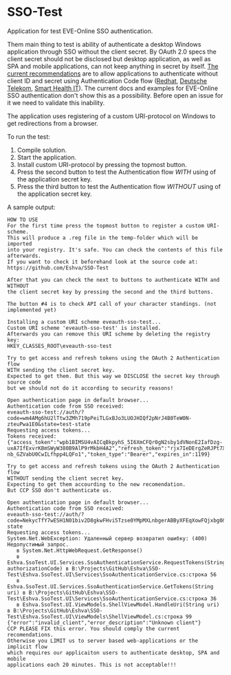 # SSO-Test
Application for test EVE-Online SSO authentication.

Them main thing to test is ability of authenticate a desktop Windows application through SSO without the client secret. By OAuth 2.0 specs the client secret should not be disclosed but desktop application, as well as SPA and mobile applications, can not keep anything in secret by itself. [The current recommendations](https://aaronparecki.com/oauth-2-simplified/#single-page-apps) are to allow applications to authenticate without client ID and secret using Authentication Code flow ([Redhat](https://www.ietf.org/mail-archive/web/oauth/current/msg16966.html), [Deutsche Telekom](https://www.ietf.org/mail-archive/web/oauth/current/msg16968.html), [Smart Health IT](https://www.ietf.org/mail-archive/web/oauth/current/msg16967.html)). The current docs and examples for EVE-Online SSO authentication don't show this as a possibility. Before open an issue for it we need to validate this inability.

The application uses registering of a custom URI-protocol on Windows to get redirections from a browser.

To run the test:
1. Compile solution.
2. Start the application.
3. Install custom URI-protocol by pressing the topmost button.
4. Press the second button to test the Authentication flow _WITH_ using of the application secret key.
5. Press the third button to test the Authentication flow _WITHOUT_ using of the application secret key.

A sample output:
```
HOW TO USE
For the first time press the topmost button to register a custom URI-scheme.
This will produce a .reg file in the temp-folder which will be imported
into your registry. It's safe. You can check the contents of this file afterwards.
If you want to check it beforehand look at the source code at:
https://github.com/Eshva/SSO-Test

After that you can check the next to buttons to authenticate WITH and WITHOUT
the client secret key by pressing the second and the third buttons.

The button #4 is to check API call of your character standings. (not implemented yet)

Installing a custom URI scheme eveauth-sso-test...
Custom URI scheme 'eveauth-sso-test' is installed.
Afterwards you can remove this URI scheme by deleting the registry key:
HKEY_CLASSES_ROOT\eveauth-sso-test

Try to get access and refresh tokens using the OAuth 2 Authentication flow
WITH sending the client secret key.
Expected to get them. But this way we DISCLOSE the secret key through source code
but we should not do it according to security reasons!

Open authentication page in default browser...
Authentication code from SSO received:
eveauth-sso-test://auth/?code=wm4AMg6hU2lTtw3ZMh719pPeiTLGxBJo3LUOJHIQf2pNrJ4B0TeW0N-zteuPwa1E0&state=test-state
Requesting access tokens...
Tokens received:
{"access_token":"wpb1BIMSU4vAICqBkpyhS_5I6XmCFQr0gN2sby1dVNonE2IafDzg-uxA7IfExvrKBmSWyW380B9AlP9rMkbH4A2","refresh_token":"rjx7IeDErgZeRJPt7XN-nb_GZVabU0CwILfhpp4LQFo1","token_type":"Bearer","expires_in":1199}

Try to get access and refresh tokens using the OAuth 2 Authentication flow
WITHOUT sending the client secret key.
Expecting to get them accourding to the new recomendation.
But CCP SSO don't authenticate us.

Open authentication page in default browser...
Authentication code from SSO received:
eveauth-sso-test://auth/?code=NekycTfY7wESH1N01biv2D8gkwFHvi5Tzse0YMpMXLnbgerABByXFEqXowFQjxbg0&state=test-state
Requesting access tokens...
System.Net.WebException: Удаленный сервер возвратил ошибку: (400) Недопустимый запрос.
   в System.Net.HttpWebRequest.GetResponse()
   в Eshva.SsoTest.UI.Services.SsoAuthenticationService.RequestTokens(String authorizationCode) в B:\Projects\GitHub\Eshva\SSO-Test\Eshva.SsoTest.UI\Services\SsoAuthenticationService.cs:строка 56
   в Eshva.SsoTest.UI.Services.SsoAuthenticationService.GetTokens(String uri) в B:\Projects\GitHub\Eshva\SSO-Test\Eshva.SsoTest.UI\Services\SsoAuthenticationService.cs:строка 36
   в Eshva.SsoTest.UI.ViewModels.ShellViewModel.HandleUri(String uri) в B:\Projects\GitHub\Eshva\SSO-Test\Eshva.SsoTest.UI\ViewModels\ShellViewModel.cs:строка 99
{"error":"invalid_client","error_description":"Unknown client"}
CCP PLEASE FIX this error. You should comply the current recomendations.
Otherwise you LIMIT us to server based web-applications or the implicit flow
which requires our applicaiton users to authenticate desktop, SPA and mobile
applications each 20 minutes. This is not acceptable!!!
```
